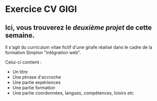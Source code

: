 # Exercice CV GIGI

Ici, vous trouverez le *deuxième projet* de cette semaine. 
---------------------------------------------------------

Il s'agit du curriculum vitae fictif d'une girafe réalisé dans le cadre de la formation Simplon "intégration web".

Celui-ci contient : 
*  Un titre
*  Une phrase d'accroche
*  Une partie expériences
*  Une partie formation
*  Une partie coordonnées, langues, compétences, loisirs etc
 
